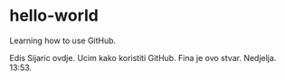# hello-world
Learning how to use GitHub.

Edis Sijaric ovdje. Ucim kako koristiti GitHub. Fina je ovo stvar. Nedjelja. 13:53.
